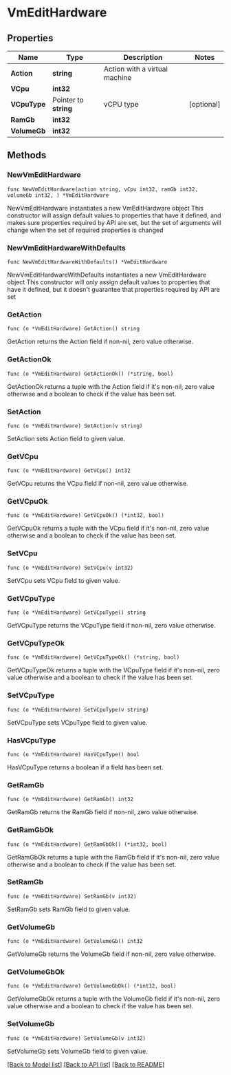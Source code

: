 # VmEditHardware

## Properties

Name | Type | Description | Notes
------------ | ------------- | ------------- | -------------
**Action** | **string** | Action with a virtual machine | 
**VCpu** | **int32** |  | 
**VCpuType** | Pointer to **string** | vCPU type | [optional] 
**RamGb** | **int32** |  | 
**VolumeGb** | **int32** |  | 

## Methods

### NewVmEditHardware

`func NewVmEditHardware(action string, vCpu int32, ramGb int32, volumeGb int32, ) *VmEditHardware`

NewVmEditHardware instantiates a new VmEditHardware object
This constructor will assign default values to properties that have it defined,
and makes sure properties required by API are set, but the set of arguments
will change when the set of required properties is changed

### NewVmEditHardwareWithDefaults

`func NewVmEditHardwareWithDefaults() *VmEditHardware`

NewVmEditHardwareWithDefaults instantiates a new VmEditHardware object
This constructor will only assign default values to properties that have it defined,
but it doesn't guarantee that properties required by API are set

### GetAction

`func (o *VmEditHardware) GetAction() string`

GetAction returns the Action field if non-nil, zero value otherwise.

### GetActionOk

`func (o *VmEditHardware) GetActionOk() (*string, bool)`

GetActionOk returns a tuple with the Action field if it's non-nil, zero value otherwise
and a boolean to check if the value has been set.

### SetAction

`func (o *VmEditHardware) SetAction(v string)`

SetAction sets Action field to given value.


### GetVCpu

`func (o *VmEditHardware) GetVCpu() int32`

GetVCpu returns the VCpu field if non-nil, zero value otherwise.

### GetVCpuOk

`func (o *VmEditHardware) GetVCpuOk() (*int32, bool)`

GetVCpuOk returns a tuple with the VCpu field if it's non-nil, zero value otherwise
and a boolean to check if the value has been set.

### SetVCpu

`func (o *VmEditHardware) SetVCpu(v int32)`

SetVCpu sets VCpu field to given value.


### GetVCpuType

`func (o *VmEditHardware) GetVCpuType() string`

GetVCpuType returns the VCpuType field if non-nil, zero value otherwise.

### GetVCpuTypeOk

`func (o *VmEditHardware) GetVCpuTypeOk() (*string, bool)`

GetVCpuTypeOk returns a tuple with the VCpuType field if it's non-nil, zero value otherwise
and a boolean to check if the value has been set.

### SetVCpuType

`func (o *VmEditHardware) SetVCpuType(v string)`

SetVCpuType sets VCpuType field to given value.

### HasVCpuType

`func (o *VmEditHardware) HasVCpuType() bool`

HasVCpuType returns a boolean if a field has been set.

### GetRamGb

`func (o *VmEditHardware) GetRamGb() int32`

GetRamGb returns the RamGb field if non-nil, zero value otherwise.

### GetRamGbOk

`func (o *VmEditHardware) GetRamGbOk() (*int32, bool)`

GetRamGbOk returns a tuple with the RamGb field if it's non-nil, zero value otherwise
and a boolean to check if the value has been set.

### SetRamGb

`func (o *VmEditHardware) SetRamGb(v int32)`

SetRamGb sets RamGb field to given value.


### GetVolumeGb

`func (o *VmEditHardware) GetVolumeGb() int32`

GetVolumeGb returns the VolumeGb field if non-nil, zero value otherwise.

### GetVolumeGbOk

`func (o *VmEditHardware) GetVolumeGbOk() (*int32, bool)`

GetVolumeGbOk returns a tuple with the VolumeGb field if it's non-nil, zero value otherwise
and a boolean to check if the value has been set.

### SetVolumeGb

`func (o *VmEditHardware) SetVolumeGb(v int32)`

SetVolumeGb sets VolumeGb field to given value.



[[Back to Model list]](../README.md#documentation-for-models) [[Back to API list]](../README.md#documentation-for-api-endpoints) [[Back to README]](../README.md)


